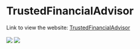 # TrustedFinancialAdvisor
Link to view the website:
[TrustedFinancialAdvisor](https://www.trustedfinancialadvisor.org/)<br><br>
<img src="images/tinoiq_favicon.ico">
<img src="images/favicon.ico">
